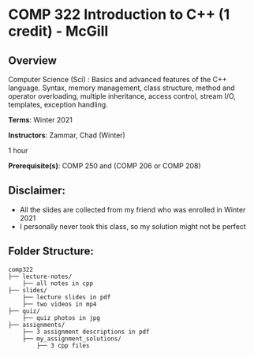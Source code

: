 # COMP 322 Introduction to C++ (1 credit) - McGill

## Overview
Computer Science (Sci) : Basics and advanced features of the C++ language. Syntax, memory management, class structure, method and operator overloading, multiple inheritance, access control, stream I/O, templates, exception handling.

**Terms**: Winter 2021

**Instructors**: Zammar, Chad (Winter)

1 hour

**Prerequisite(s)**: COMP 250 and (COMP 206 or COMP 208)


## Disclaimer:

* All the slides are collected from my friend who was enrolled in Winter 2021 
* I personally never took this class, so my solution might not be perfect

## Folder Structure:

```
comp322
├── lecture-notes/ 
    ├── all notes in cpp
├── slides/
    ├── lecture slides in pdf
    ├── two videos in mp4
├── quiz/
    ├── quiz photos in jpg
├── assignments/
    ├── 3 assignment descriptions in pdf
    ├── my_assignment_solutions/
        ├── 3 cpp files
```
